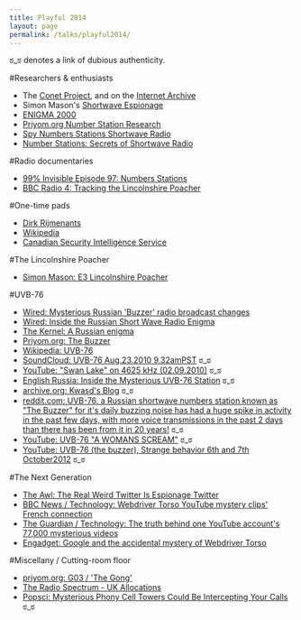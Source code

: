 ```yaml
---
title: Playful 2014
layout: page
permalink: /talks/playful2014/
---
```


&#3232;_&#3232; denotes a link of dubious authenticity.

#Researchers & enthusiasts

- The [Conet Project][1], and on the [Internet Archive][2]
- Simon Mason's [Shortwave Espionage][3]
- [ENIGMA 2000][7]
- [Priyom.org Number Station Research][10]
- [Spy Numbers Stations Shortwave Radio][11]
- [Number Stations: Secrets of Shortwave Radio][12]

#Radio documentaries

- [99% Invisible Episode 97: Numbers Stations][8]
- [BBC Radio 4: Tracking the Lincolnshire Poacher][9]

#One-time pads

- [Dirk Rijmenants][4]
- [Wikipedia][5]
- [Canadian Security Intelligence Service][6]

#The Lincolnshire Poacher

- [Simon Mason: E3 Lincolnshire Poacher][18]

#UVB-76

- [Wired: Mysterious Russian 'Buzzer' radio broadcast changes][13]
- [Wired: Inside the Russian Short Wave Radio Enigma][15]
- [The Kernel: A Russian enigma][16]
- [Priyom.org: The Buzzer][17]
- [Wikipedia: UVB-76][21]
- [SoundCloud: UVB-76 Aug.23.2010 9.32amPST][29] &#3232;_&#3232;
- [YouTube: "Swan Lake" on 4625 kHz (02.09.2010)][30] &#3232;_&#3232;
- [English Russia: Inside the Mysterious UVB-76 Station][20] &#3232;_&#3232;
- [archive.org: Kwasd's Blog][22] &#3232;_&#3232;
- [reddit.com: UVB-76, a Russian shortwave numbers station known as "The Buzzer" for it's daily buzzing noise has had a huge spike in activity in the past few days, with more voice transmissions in the past 2 days than there has been from it in 20 years!][31] &#3232;_&#3232;
- [YouTube: UVB-76 "A WOMANS SCREAM"][27] &#3232;_&#3232;
- [YouTube: UVB-76 (the buzzer), Strange behavior 6th and 7th October2012][28] &#3232;_&#3232;


#The Next Generation
- [The Awl: The Real Weird Twitter Is Espionage Twitter][24]
- [BBC News / Technology: Webdriver Torso YouTube mystery clips' French connection][23]
- [The Guardian / Technology: The truth behind one YouTube account's 77,000 mysterious videos][26] 
- [Engadget: Google and the accidental mystery of Webdriver Torso][25]

#Miscellany / Cutting-room floor

- [priyom.org: G03 / 'The Gong'][32]
- [The Radio Spectrum - UK Allocations][19]
- [Popsci: Mysterious Phony Cell Towers Could Be Intercepting Your Calls][14] &#3232;_&#3232;

[1]: http://www.irdial.com/conet.htm
[2]: https://archive.org/details/ird059
[3]: http://www.simonmason.karoo.net/page30.html
[4]: http://users.telenet.be/d.rijmenants/en/onetimepad.htm
[5]: http://en.wikipedia.org/wiki/One-time_pad
[6]: https://www.csis.gc.ca/hstrrtfcts/rtfcts/trdrtfctsndx-en.php
[7]: http://www.apul64.dsl.pipex.com/enigma2000/
[8]: http://99percentinvisible.org/episode/numbers-stations/
[9]: https://soundcloud.com/stooduptoofast/tracking-the-lincolnshire
[10]: http://priyom.org/number-stations.aspx
[11]: http://www.spynumbers.com/
[12]: http://numberstations.co.uk/
[13]: http://www.wired.co.uk/news/archive/2010-08/25/russian-numbers-station-broadcast-changes
[14]: http://www.popsci.com/article/technology/mysterious-phony-cell-towers-could-be-intercepting-your-calls
[15]: https://www.instapaper.com/read/509215249
[16]: http://kernelmag.dailydot.com/features/report/4716/a-russian-enigma/
[17]: http://priyom.org/military-stations/russia/the-buzzer.aspx
[18]: http://www.simonmason.karoo.net/page14.html
[19]: http://ukspec.tripod.com/spectrum.html
[20]: http://englishrussia.com/2010/08/28/inside-the-mysterious-uvb-76-station/
[21]: http://en.wikipedia.org/wiki/UVB-76
[22]: http://web.archive.org/web/20120910123245/http://blog.kwasd.ru/%D0%BD%D0%B5%D0%B1%D0%BE%D0%BB%D1%8C%D1%88%D0%BE%D0%B9-%D1%84%D0%BE%D1%82%D0%BE%D0%BE%D1%82%D1%87%D0%B5%D1%82-%D1%81-%D1%83%D0%B2%D0%B1-76-the-buzzer-%D0%B6%D1%83%D0%B6%D0%B6%D0%B0%D0%BB%D0%BA/
[23]: http://www.bbc.co.uk/news/technology-27238332
[24]: http://www.theawl.com/2013/03/spy-twitter-is-weird-twitte
[25]: http://www.engadget.com/2014/06/06/this-is-the-truth-behind-webdriver-torso/
[26]: http://www.theguardian.com/technology/shortcuts/2014/may/01/truth-youtube-mysterious-videos-webdriver-torso
[27]: http://www.youtube.com/watch?v=8oMN_ISWA0w
[28]: http://www.youtube.com/watch?v=y_9_-VMyvyc
[29]: https://soundcloud.com/djoutcold/uvb-76-aug-23-2010-9-32ampst
[30]: http://www.youtube.com/watch?v=uYElXTS61es
[31]: http://www.reddit.com/comments/d59dg/uvb76_a_russian_shortwave_numbers_station_known/
[32]: http://www.priyom.org/number-stations/german/g03.aspx
